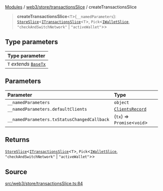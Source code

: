[Modules](../../../../README.md) / [web3/store/transactionsSlice](../README.md) / createTransactionsSlice

> **createTransactionsSlice**\<`T`\>(`__namedParameters`): [`StoreSlice`](../../../../GenericTypes/type-aliases/StoreSlice.md)\<[`ITransactionsSlice`](../type-aliases/ITransactionsSlice.md)\<`T`\>, `Pick`\<[`IWalletSlice`](../../walletSlice/type-aliases/IWalletSlice.md), `"checkAndSwitchNetwork"` \| `"activeWallet"`\>\>

## Type parameters

| Type parameter |
| :------ |
| `T` *extends* [`BaseTx`](../../../../TransactionAdapters/types/type-aliases/BaseTx.md) |

## Parameters

| Parameter | Type |
| :------ | :------ |
| `__namedParameters` | `object` |
| `__namedParameters.defaultClients` | [`ClientsRecord`](../../../../GenericTypes/type-aliases/ClientsRecord.md) |
| `__namedParameters.txStatusChangedCallback` | (`tx`) => `Promise`\<`void`\> |

## Returns

[`StoreSlice`](../../../../GenericTypes/type-aliases/StoreSlice.md)\<[`ITransactionsSlice`](../type-aliases/ITransactionsSlice.md)\<`T`\>, `Pick`\<[`IWalletSlice`](../../walletSlice/type-aliases/IWalletSlice.md), `"checkAndSwitchNetwork"` \| `"activeWallet"`\>\>

## Source

[src/web3/store/transactionsSlice.ts:84](https://github.com/bgd-labs/fe-shared/blob/a524aad33ec5fce600306d3c3d02439e9803dea0/src/web3/store/transactionsSlice.ts#L84)
